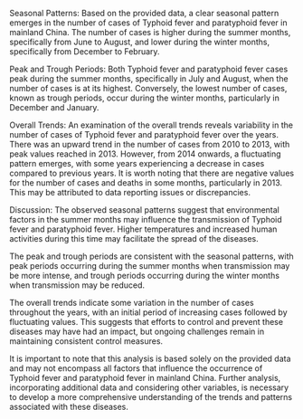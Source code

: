 Seasonal Patterns:
Based on the provided data, a clear seasonal pattern emerges in the number of cases of Typhoid fever and paratyphoid fever in mainland China. The number of cases is higher during the summer months, specifically from June to August, and lower during the winter months, specifically from December to February.

Peak and Trough Periods:
Both Typhoid fever and paratyphoid fever cases peak during the summer months, specifically in July and August, when the number of cases is at its highest. Conversely, the lowest number of cases, known as trough periods, occur during the winter months, particularly in December and January.

Overall Trends:
An examination of the overall trends reveals variability in the number of cases of Typhoid fever and paratyphoid fever over the years. There was an upward trend in the number of cases from 2010 to 2013, with peak values reached in 2013. However, from 2014 onwards, a fluctuating pattern emerges, with some years experiencing a decrease in cases compared to previous years. It is worth noting that there are negative values for the number of cases and deaths in some months, particularly in 2013. This may be attributed to data reporting issues or discrepancies.

Discussion:
The observed seasonal patterns suggest that environmental factors in the summer months may influence the transmission of Typhoid fever and paratyphoid fever. Higher temperatures and increased human activities during this time may facilitate the spread of the diseases.

The peak and trough periods are consistent with the seasonal patterns, with peak periods occurring during the summer months when transmission may be more intense, and trough periods occurring during the winter months when transmission may be reduced.

The overall trends indicate some variation in the number of cases throughout the years, with an initial period of increasing cases followed by fluctuating values. This suggests that efforts to control and prevent these diseases may have had an impact, but ongoing challenges remain in maintaining consistent control measures.

It is important to note that this analysis is based solely on the provided data and may not encompass all factors that influence the occurrence of Typhoid fever and paratyphoid fever in mainland China. Further analysis, incorporating additional data and considering other variables, is necessary to develop a more comprehensive understanding of the trends and patterns associated with these diseases.